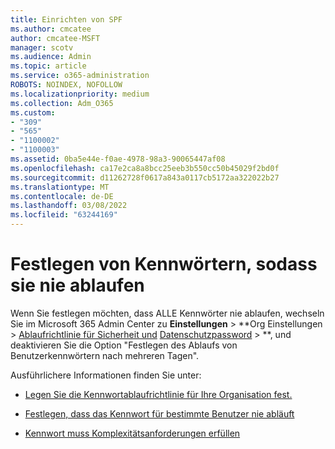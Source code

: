 ```yaml
---
title: Einrichten von SPF
ms.author: cmcatee
author: cmcatee-MSFT
manager: scotv
ms.audience: Admin
ms.topic: article
ms.service: o365-administration
ROBOTS: NOINDEX, NOFOLLOW
ms.localizationpriority: medium
ms.collection: Adm_O365
ms.custom:
- "309"
- "565"
- "1100002"
- "1100003"
ms.assetid: 0ba5e44e-f0ae-4978-98a3-90065447af08
ms.openlocfilehash: ca17e2ca8a8bcc25eeb3b550cc50b45029f2bd0f
ms.sourcegitcommit: d11262728f0617a843a0117cb5172aa322022b27
ms.translationtype: MT
ms.contentlocale: de-DE
ms.lasthandoff: 03/08/2022
ms.locfileid: "63244169"
---
```

# <a name="set-passwords-to-never-expire"></a>Festlegen von Kennwörtern, sodass sie nie ablaufen

Wenn Sie festlegen möchten, dass ALLE Kennwörter nie ablaufen, wechseln Sie im Microsoft 365 Admin Center zu **Einstellungen** >  **Org Einstellungen > [Ablaufrichtlinie für Sicherheit und](https://portal.office.com/adminportal/home#/settings/security) [Datenschutzpassword](https://portal.microsoft.com/Adminportal/Home#/Settings/SecurityPrivacy/:/Settings/L1/PasswordPolicy) > **, und deaktivieren Sie die Option "Festlegen des Ablaufs von Benutzerkennwörtern nach mehreren Tagen".
  
Ausführlichere Informationen finden Sie unter:

- [Legen Sie die Kennwortablaufrichtlinie für Ihre Organisation fest.](https://docs.microsoft.com/microsoft-365/admin/manage/set-password-expiration-policy)
  
- [Festlegen, dass das Kennwort für bestimmte Benutzer nie abläuft](https://docs.microsoft.com/microsoft-365/admin/add-users/set-password-to-never-expire)

- [Kennwort muss Komplexitätsanforderungen erfüllen](https://docs.microsoft.com/windows/security/threat-protection/security-policy-settings/password-must-meet-complexity-requirements)
  